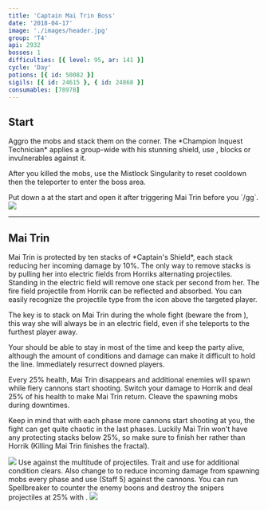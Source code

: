 ```yaml
---
title: 'Captain Mai Trin Boss'
date: '2018-04-17'
image: './images/header.jpg'
group: 'T4'
api: 2932
bosses: 1
difficulties: [{ level: 95, ar: 141 }]
cycle: 'Day'
potions: [{ id: 50082 }]
sigils: [{ id: 24615 }, { id: 24868 }]
consumables: [78978]
---
```


## Start

<Grid>
<GridItem>  
Aggro the mobs and stack them on the corner. The *Champion Inquest Technician* applies a group-wide <Control name="daze"/> with his stunning shield, use <Boon name="stability"/>, blocks or invulnerables against it.

After you killed the mobs, use the Mistlock Singularity to reset cooldown then the teleporter to enter the boss area.

<Tabs>
<Tab specialization="mesmer">
Put down a <Skill id="10197"/> at the start and open it after triggering Mai Trin before you `/gg`.
</Tab>
</Tabs>
</GridItem>
<GridItem sm="4">
<Image src="./images/start.jpg" caption="The start area" compact/>
</GridItem>
</Grid>

---

## Mai Trin <Item id="50082" text="false"/>

<Grid>
<GridItem>
Mai Trin is protected by ten stacks of *Captain's Shield*, each stack reducing her incoming damage by 10%. The only way to remove stacks is by pulling her into electric fields from Horriks alternating projectiles. Standing in the electric field will remove one stack per second from her. The fire field projectile from Horrik can be reflected and absorbed. You can easily recognize the projectile type from the icon above the targeted player.

The key is to stack on Mai Trin during the whole fight (beware the <Effect name="agony"/> from <Instability name="Social Awkwardness"/>), this way she will always be in an electric field, even if she teleports to the furthest player away.

Your <Specialization name="druid"/> should be able to stay in <Skill id="31869"/> most of the time and keep the party alive, although the amount of conditions and damage can make it difficult to hold the line. Immediately resurrect downed players.

Every 25% health, Mai Trin disappears and additional enemies will spawn while fiery cannons start shooting. Switch your damage to Horrik and deal 25% of his health to make Mai Trin return. Cleave the spawning mobs during downtimes.

Keep in mind that with each phase more cannons start shooting at you, the fight can get quite chaotic in the last phases. Luckily Mai Trin won't have any protecting stacks below 25%, so make sure to finish her rather than Horrik (Killing Mai Trin finishes the fractal).
</GridItem>

<GridItem sm="5">
<Image src="./images/horrik.jpg" caption="First Mate Horrik"/>
<Tabs>
<Tab specialization="mesmer">
Use <Skill id="10302"/> against the multitude of projectiles.
</Tab>

<Tab specialization="druid">
Trait <Trait id="1075"/> and use <Skill id="12489"/> for additional condition clears.
    Also change <Skill id="12493"/> to <Skill id="12495"/> to reduce incoming damage from spawning mobs every phase and use <Skill id="31496"/> (Staff 5) against the cannons.
</Tab>

<Tab specialization="spellbreaker">
You can run Spellbreaker to counter the enemy boons and destroy the snipers projectiles at 25% with <Skill id="45333"/>.
</Tab>
</Tabs>
</GridItem>
</Grid>

<Image src="./images/mai_trin.jpg" caption="Captain Mai Trin"/>
